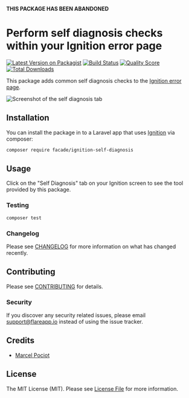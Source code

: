 **THIS PACKAGE HAS BEEN ABANDONED**

# Perform self diagnosis checks within your Ignition error page

[![Latest Version on Packagist](https://img.shields.io/packagist/v/facade/ignition-self-diagnosis.svg?style=flat-square)](https://packagist.org/packages/facade/ignition-self-diagnosis)
[![Build Status](https://img.shields.io/travis/facade/ignition-self-diagnosis/master.svg?style=flat-square)](https://travis-ci.org/facade/ignition-self-diagnosis)
[![Quality Score](https://img.shields.io/scrutinizer/g/facade/ignition-self-diagnosis.svg?style=flat-square)](https://scrutinizer-ci.com/g/facade/ignition-self-diagnosis)
[![Total Downloads](https://img.shields.io/packagist/dt/facade/ignition-self-diagnosis.svg?style=flat-square)](https://packagist.org/packages/facade/ignition-self-diagnosis)

This package adds common self diagnosis checks to the [Ignition error page](http://flareapp.io/docs/ignition-for-laravel/introduction).

![Screenshot of the self diagnosis tab](https://facade.github.io/ignition-self-diagnosis/screenshot.png)


## Installation

You can install the package in to a Laravel app that uses [Ignition](https://flareapp.io) via composer:

```bash
composer require facade/ignition-self-diagnosis
```

## Usage

Click on the "Self Diagnosis" tab on your Ignition screen to see the tool provided by this package.

### Testing

``` bash
composer test
```

### Changelog

Please see [CHANGELOG](CHANGELOG.md) for more information on what has changed recently.

## Contributing

Please see [CONTRIBUTING](CONTRIBUTING.md) for details.

### Security

If you discover any security related issues, please email support@flareapp.io instead of using the issue tracker.

## Credits

- [Marcel Pociot](https://github.com/mpociot)

## License

The MIT License (MIT). Please see [License File](LICENSE.md) for more information.
